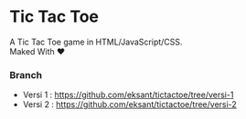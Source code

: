 # Tic Tac Toe

A Tic Tac Toe game in HTML/JavaScript/CSS.  
Maked With ❤

### Branch

- Versi 1 : https://github.com/eksant/tictactoe/tree/versi-1
- Versi 2 : https://github.com/eksant/tictactoe/tree/versi-2
